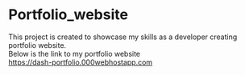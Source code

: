 # Portfolio_website
This project is created to showcase my skills as a developer creating portfolio website.<br>
Below is the link to my portfolio website <br>
https://dash-portfolio.000webhostapp.com
